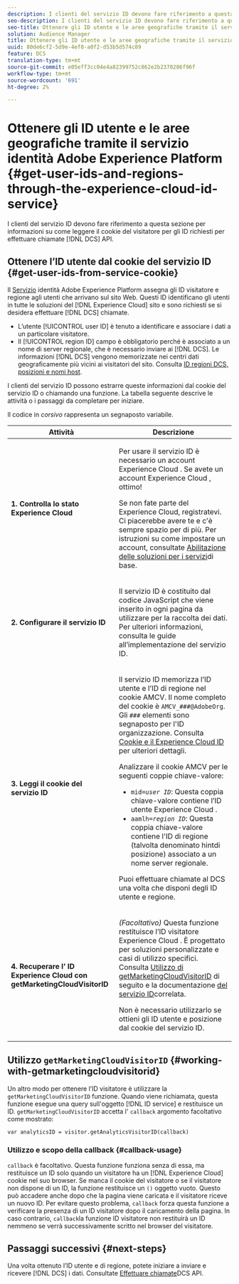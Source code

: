 ```yaml
---
description: I clienti del servizio ID devono fare riferimento a questa sezione per informazioni su come leggere il cookie del visitatore per gli ID richiesti per effettuare chiamate API DCS.
seo-description: I clienti del servizio ID devono fare riferimento a questa sezione per informazioni su come leggere il cookie del visitatore per gli ID richiesti per effettuare chiamate API DCS.
seo-title: Ottenere gli ID utente e le aree geografiche tramite il servizio identità  Adobe Experience Platform
solution: Audience Manager
title: Ottenere gli ID utente e le aree geografiche tramite il servizio identità  Adobe Experience Platform
uuid: 80de6cf2-5d9e-4ef8-a0f2-d53b5d574c89
feature: DCS
translation-type: tm+mt
source-git-commit: e05eff3cc04e4a82399752c862e2b2370286f96f
workflow-type: tm+mt
source-wordcount: '691'
ht-degree: 2%

---
```



# Ottenere gli ID utente e le aree geografiche tramite il servizio identità  Adobe Experience Platform {#get-user-ids-and-regions-through-the-experience-cloud-id-service}

I clienti del servizio ID devono fare riferimento a questa sezione per informazioni su come leggere il cookie del visitatore per gli ID richiesti per effettuare chiamate [!DNL DCS] API.

## Ottenere l’ID utente dal cookie del servizio ID {#get-user-ids-from-service-cookie}

Il [Servizio](https://docs.adobe.com/content/help/en/id-service/using/home.html) identità Adobe Experience Platform assegna gli ID visitatore e regione agli utenti che arrivano sul sito Web. Questi ID identificano gli utenti in tutte le soluzioni del [!DNL Experience Cloud] sito e sono richiesti se si desidera effettuare [!DNL DCS] chiamate.

* L’utente [!UICONTROL user ID] è tenuto a identificare e associare i dati a un particolare visitatore.
* Il [!UICONTROL region ID] campo è obbligatorio perché è associato a un nome di server regionale, che è necessario inviare ai [!DNL DCS]. Le informazioni [!DNL DCS] vengono memorizzate nei centri dati geograficamente più vicini ai visitatori del sito. Consulta [ID regioni DCS, posizioni e nomi host](../../../api/dcs-intro/dcs-api-reference/dcs-regions.md).

I clienti del servizio ID possono estrarre queste informazioni dal cookie del servizio ID o chiamando una funzione. La tabella seguente descrive le attività o i passaggi da completare per iniziare.

Il codice in *corsivo* rappresenta un segnaposto variabile.

<table id="table_660EBE1C24DD4FBE9DCE5191836C9135"> 
 <thead> 
  <tr> 
   <th colname="col1" class="entry"> Attività </th> 
   <th colname="col2" class="entry"> Descrizione </th> 
  </tr> 
 </thead>
 <tbody> 
  <tr> 
   <td colname="col1"> <p> <b>1. Controlla lo stato <span class="keyword"> Experience Cloud</span></b> </p> </td> 
   <td colname="col2"> <p>Per usare il servizio ID è necessario un account Experience Cloud <span class="keyword"></span> . Se avete un account Experience Cloud <span class="keyword"></span> , ottimo! </p> <p> Se non fate parte del <span class="keyword">  Experience Cloud</span>, registratevi. Ci piacerebbe avere te e c'è sempre spazio per di più. Per istruzioni su come impostare un account, consultate <a href="https://docs.adobe.com/content/help/en/core-services/interface/about-core-services/core-services.html" format="https" scope="external"> Abilitazione delle soluzioni per i servizi</a>di base. </p> </td> 
  </tr> 
  <tr> 
   <td colname="col1"> <p> <b>2. Configurare il servizio <span class="keyword"> ID</span></b> </p> </td> 
   <td colname="col2"> <p>Il servizio <span class="keyword"></span> ID è costituito dal codice JavaScript che viene inserito in ogni pagina da utilizzare per la raccolta dei dati. Per ulteriori informazioni, consulta le guide <a href="https://docs.adobe.com/content/help/en/id-service/using/implementation/implementation-guides.html" format="https" scope="external"></a> all’implementazione del servizio ID. </p> </td> 
  </tr> 
  <tr> 
   <td colname="col1"> <p> <b>3. Leggi il cookie del servizio <span class="keyword"></span> ID</b> </p> </td> 
   <td colname="col2"> <p>Il servizio <span class="keyword"></span> ID memorizza l’ID utente e l’ID di regione nel cookie AMCV. Il nome completo del cookie è <code>AMCV_<i>###</i>@AdobeOrg</code>. Gli <code><i>###</i></code> elementi sono segnaposto per l'ID organizzazione. Consulta <a href="https://docs.adobe.com/content/help/en/id-service/using/intro/cookies.html" format="https" scope="external"> Cookie e il  Experience Cloud ID</a> per ulteriori dettagli. </p> <p>Analizzare il cookie AMCV per le seguenti coppie chiave-valore: </p> <p> 
     <ul id="ul_502ECFCDDD084D448B5EDC4E5C0909C1"> 
      <li id="li_662FFA36AC854E699D50A183B161D654"> <code>mid=<i>user ID</i></code>: Questa coppia chiave-valore contiene l’ID utente <span class="keyword"> Experience Cloud</span> . </li> 
      <li id="li_65422233187B4217B50DC52DBD58F404"> <code>aamlh=<i>region ID</i></code>: Questa coppia chiave-valore contiene l'ID di regione (talvolta denominato <span class="term"> hint</span>di posizione) associato a un nome server regionale. </li> 
     </ul> </p> <p>Puoi effettuare chiamate al <span class="wintitle"> DCS</span> una volta che disponi degli ID utente e regione. </p> </td> 
  </tr> 
  <tr> 
   <td colname="col1"> <p> <b>4. Recuperare l’ <span class="keyword"> ID</span> Experience Cloud  con getMarketingCloudVisitorID</b> </p> </td> 
   <td colname="col2"> <p><i>(Facoltativo)</i> Questa funzione restituisce l’ID visitatore <span class="keyword">  Experience Cloud</span> . È progettato per soluzioni personalizzate e casi di utilizzo specifici. Consulta <a href="../../../api/dcs-intro/dcs-s2s/dcs-mcid-ids.md#working-with-getmarketingcloudvisitorid"> Utilizzo di getMarketingCloudVisitorID</a> di seguito e la documentazione <a href="https://docs.adobe.com/content/help/en/id-service/using/id-service-api/methods/getmcvid.html" format="https" scope="external"> del servizio ID</a>correlata. </p> <p>Non è necessario utilizzarlo se ottieni gli ID utente e posizione dal cookie del servizio ID. </p> </td> 
  </tr> 
 </tbody> 
</table>

## Utilizzo `getMarketingCloudVisitorID` {#working-with-getmarketingcloudvisitorid}

Un altro modo per ottenere l’ID visitatore è utilizzare la `getMarketingCloudVisitorID` funzione. Quando viene richiamata, questa funzione esegue una query sull&#39;oggetto [!DNL ID service] e restituisce un ID. `getMarketingCloudVisitorID` accetta l&#39; `callback` argomento facoltativo come mostrato:

`var analyticsID = visitor.getAnalyticsVisitorID(callback)`

### Utilizzo e scopo della callback {#callback-usage}

`callback` è facoltativo. Questa funzione funziona senza di essa, ma restituisce un ID solo quando un visitatore ha un [!DNL Experience Cloud] cookie nel suo browser. Se manca il cookie del visitatore o se il visitatore non dispone di un ID, la funzione restituisce un `()` oggetto vuoto. Questo può accadere anche dopo che la pagina viene caricata e il visitatore riceve un nuovo ID. Per evitare questo problema, `callback` forza questa funzione a verificare la presenza di un ID visitatore dopo il caricamento della pagina. In caso contrario, `callback`la funzione ID visitatore non restituirà un ID nemmeno se verrà successivamente scritto nel browser del visitatore.

## Passaggi successivi {#next-steps}

Una volta ottenuto l’ID utente e di regione, potete iniziare a inviare e ricevere [!DNL DCS] i dati. Consultate [Effettuare chiamate](../../../api/dcs-intro/dcs-s2s/dcs-s2s-calls.md)DCS API.